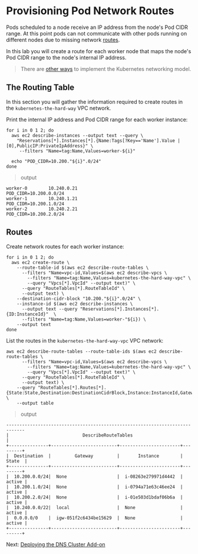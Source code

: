 # Provisioning Pod Network Routes

Pods scheduled to a node receive an IP address from the node's Pod CIDR range. At this point pods can not communicate with other pods running on different nodes due to missing network [routes](https://docs.aws.amazon.com/vpc/latest/userguide/VPC_Route_Tables.html).

In this lab you will create a route for each worker node that maps the node's Pod CIDR range to the node's internal IP address.

> There are [other ways](https://kubernetes.io/docs/concepts/cluster-administration/networking/#how-to-achieve-this) to implement the Kubernetes networking model.

## The Routing Table

In this section you will gather the information required to create routes in the `kubernetes-the-hard-way` VPC network.

Print the internal IP address and Pod CIDR range for each worker instance:

```
for i in 0 1 2; do
  aws ec2 describe-instances --output text --query \
    "Reservations[*].Instances[*].{Name:Tags[?Key=='Name'].Value | [0],PublicIP:PrivateIpAddress}" \
	 --filters "Name=tag:Name,Values=worker-${i}"

  echo "POD_CIDR=10.200."${i}".0/24"
done
```

> output

```
worker-0        10.240.0.21
POD_CIDR=10.200.0.0/24
worker-1        10.240.1.21
POD_CIDR=10.200.1.0/24
worker-2        10.240.2.21
POD_CIDR=10.200.2.0/24
```

## Routes

Create network routes for each worker instance:

```
for i in 0 1 2; do
  aws ec2 create-route \
    --route-table-id $(aws ec2 describe-route-tables \
      --filters "Name=vpc-id,Values=$(aws ec2 describe-vpcs \
        --filters "Name=tag:Name,Values=kubernetes-the-hard-way-vpc" \
        --query "Vpcs[*].VpcId" --output text)" \
      --query "RouteTables[*].RouteTableId" \
      --output text) \
    --destination-cidr-block "10.200."${i}".0/24" \
    --instance-id $(aws ec2 describe-instances \
      --output text --query "Reservations[*].Instances[*].{ID:InstanceId}"  \
	  --filters "Name=tag:Name,Values=worker-"${i}) \
    --output text
done 
```

List the routes in the `kubernetes-the-hard-way-vpc` VPC network:

```
aws ec2 describe-route-tables --route-table-ids $(aws ec2 describe-route-tables \
      --filters "Name=vpc-id,Values=$(aws ec2 describe-vpcs \
        --filters "Name=tag:Name,Values=kubernetes-the-hard-way-vpc" \
        --query "Vpcs[*].VpcId" --output text)" \
      --query "RouteTables[*].RouteTableId" \
      --output text) \
	--query "RouteTables[*].Routes[*].{State:State,Destination:DestinationCidrBlock,Instance:InstanceId,Gateway:GatewayId}" \
	--output table
```

> output

```
-----------------------------------------------------------------------------
|                            DescribeRouteTables                            |
+---------------+-------------------------+-----------------------+---------+
|  Destination  |         Gateway         |       Instance        |  State  |
+---------------+-------------------------+-----------------------+---------+
|  10.200.0.0/24|  None                   |  i-08263e279971d4442  |  active |
|  10.200.1.0/24|  None                   |  i-0794a71e63c46ee24  |  active |
|  10.200.2.0/24|  None                   |  i-01e503d1bdaf06b6a  |  active |
|  10.240.0.0/22|  local                  |  None                 |  active |
|  0.0.0.0/0    |  igw-051f2c6434be15629  |  None                 |  active |
+---------------+-------------------------+-----------------------+---------+
```

Next: [Deploying the DNS Cluster Add-on](12-dns-addon.md)
